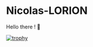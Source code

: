 # Nicolas-LORION

Hello there ! 🤙

[![trophy](https://github-profile-trophy.vercel.app/?username=ryu-75&theme=onedark)](https://github.com/ryo-ma/github-profile-trophy)

